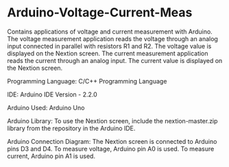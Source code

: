 # Arduino-Voltage-Current-Meas
Contains applications of voltage and current measurement with Arduino.
The voltage measurement application reads the voltage through an analog input connected in parallel with resistors R1 and R2. The voltage value is displayed on the Nextion screen.
The current measurement application reads the current through an analog input. The current value is displayed on the Nextion screen.

Programming Language: C/C++ Programming Language

IDE: Arduino IDE Version - 2.2.0

Arduino Used: Arduino Uno

Arduino Library: To use the Nextion screen, include the nextion-master.zip library from the repository in the Arduino IDE.

Arduino Connection Diagram: The Nextion screen is connected to Arduino pins D3 and D4. To measure voltage, Arduino pin A0 is used. To measure current, Arduino pin A1 is used.